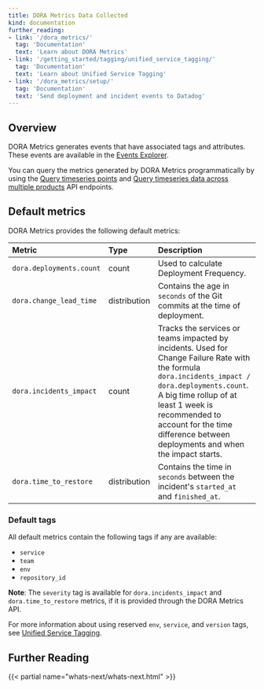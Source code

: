 ```yaml
---
title: DORA Metrics Data Collected
kind: documentation
further_reading:
- link: '/dora_metrics/'
  tag: 'Documentation'
  text: 'Learn about DORA Metrics'
- link: '/getting_started/tagging/unified_service_tagging/'
  tag: 'Documentation'
  text: 'Learn about Unified Service Tagging'
- link: '/dora_metrics/setup/'
  tag: 'Documentation'
  text: 'Send deployment and incident events to Datadog'
---
```


## Overview

DORA Metrics generates events that have associated tags and attributes. These events are available in the [Events Explorer][1].

You can query the metrics generated by DORA Metrics programmatically by using the [Query timeseries points][2] and [Query timeseries data across multiple products][3] API endpoints.

## Default metrics

DORA Metrics provides the following default metrics:

| Metric | Type | Description |
| :--- | :--- | :--- |
| `dora.deployments.count` | count | Used to calculate Deployment Frequency.
| `dora.change_lead_time` | distribution | Contains the age in `seconds` of the Git commits at the time of deployment.
| `dora.incidents_impact` | count | Tracks the services or teams impacted by incidents. Used for Change Failure Rate with the formula `dora.incidents_impact / dora.deployments.count`. A big time rollup of at least 1 week is recommended to account for the time difference between deployments and when the impact starts.
| `dora.time_to_restore` | distribution | Contains the time in `seconds` between the incident's `started_at` and `finished_at`.

### Default tags

All default metrics contain the following tags if any are available:

- `service`
- `team`
- `env`
- `repository_id`

**Note**: The `severity` tag is available for `dora.incidents_impact` and `dora.time_to_restore` metrics, if it is provided through the DORA Metrics API.

For more information about using reserved `env`, `service`, and `version` tags, see [Unified Service Tagging][6].

## Further Reading

{{< partial name="whats-next/whats-next.html" >}}

[1]: /service_management/events/explorer/
[2]: /api/latest/metrics/#query-timeseries-points
[3]: /api/latest/metrics/#query-timeseries-data-across-multiple-products
[4]: /service_management/events/
[5]: https://app.datadoghq.com/event/explorer?query=source%3Asoftware_delivery_insights
[6]: /getting_started/tagging/unified_service_tagging/